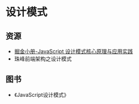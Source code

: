# 设计模式

## 资源

- [掘金小册-JavaScript 设计模式核心原理与应用实践](https://juejin.im/book/5c70fc83518825428d7f9dfb/section/5c7fed376fb9a049d7487693#heading-1)
- 珠峰前端架构之设计模式

## 图书

- 《JavaScript设计模式》
